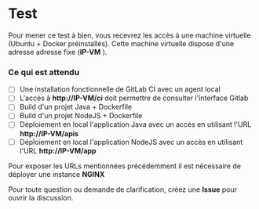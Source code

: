 # Test 

Pour mener ce test à bien, vous recevrez les accès à une machine virtuelle (Ubuntu + Docker préinstallés).
Cette machine virtuelle dispose d'une adresse adresse fixe (**IP-VM** ).

### Ce qui est attendu


- [ ] Une installation fonctionnelle de GitLab CI avec un agent local
- [ ] L'accès à **http://IP-VM/ci** doit permettre de consulter l'interface Gitlab
- [ ] Build d'un projet Java + Dockerfile 
- [ ] Build d'un projet NodeJS + Dockerfile
- [ ] Déploiement en local l'application Java avec un accès en utilisant l'URL **http://IP-VM/apis**
- [ ] Déploiement en local l'application NodeJS avec un accès en utilisant l'URL **http://IP-VM/app**

Pour exposer les URLs mentionnées précédemment il est nécessaire de déployer une instance **NGINX**

Pour toute question ou demande de clarification, créez une **Issue** pour ouvrir la discussion.
